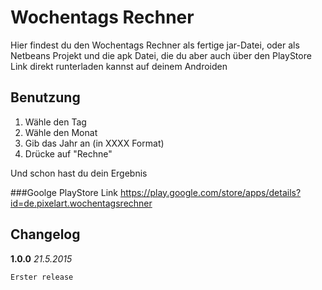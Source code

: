 # Wochentags Rechner

Hier findest du den Wochentags Rechner als fertige jar-Datei, oder als Netbeans Projekt und die apk Datei, die du aber auch über den PlayStore Link direkt runterladen kannst auf deinem Androiden

## Benutzung
1. W&auml;hle den Tag
2. W&auml;hle den Monat
3. Gib das Jahr an (in XXXX Format)
4. Dr&uuml;cke auf "Rechne"

Und schon hast du dein Ergebnis

###Goolge PlayStore Link
https://play.google.com/store/apps/details?id=de.pixelart.wochentagsrechner

## Changelog

**1.0.0**  *21.5.2015*
```
Erster release
```
